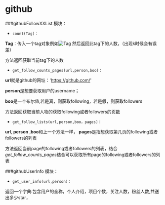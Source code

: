 # github
###githubFollowXXList 模块：

 - `count(Tag)：`

 **Tag**：传入一个tag对象例如![Tag](http://yangzhedi.github.io/img/tag1.png)
 然后返回此tag下的人数，（出现k时候会有误差）

 方法返回获取当前tag下的人数

 - `get_follow_counts_pages(url,person,boo)：`

 **url**就是github的网址：'https://github.com/'

 **person**是想要获取用户的username；

 **boo**是一个布尔值,若是真，则获取following，若是假，则获取followers

 方法返回获取当前人物的获取following或者followers的页数


 - `get_follow_lists(url,person,boo，pages)：`

 **url**, **person** ,**boo**和上一个方法一样，
 **pages**是指想获取第几页的following或者followers的列表

 方法返回当前page的following或者followers的列表，结合*get_follow_counts_pages*结合可以获取所有page的following或者followers的列表


###githubUserInfo 模块：

 - `get_user_info(url,person)：`

 返回一个字典:包含用户的全称，个人介绍，项目个数，关注人数，粉丝人数,共送出多少star，
 